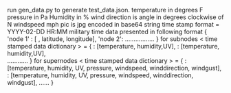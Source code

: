 run gen_data.py to generate test_data.json.
temperature in degrees F
pressure in Pa
Humidity in %
wind direction is angle in degrees clockwise of N
windspeed mph
pic is jpg encoded in base64 string 
time stamp format = YYYY-02-DD HR:MM     military time
data presented in following format
{ 'node 1' : [ <time stamped data dictionaries> , latitude, longitude],
'node 2': .................
}
for subnodes
< time stamped data dictionary > = { <time1>: [temperature, humidity,UV],
                                                          <time2>: [temperature, humidity,UV],    
                                                          ............
                                                          }
for supernodes 
< time stamped data dictionary > = { <time1>: [temperature, humidity, UV, pressure, windspeed, winddirection, windgust],
                                     <time2>: [temperature, humidity, UV, pressure, windspeed, winddirection, windgust],
                                     ......
                                     }

